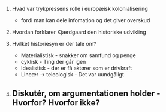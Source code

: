 1. Hvad var trykpressens rolle i europæisk kolonialisering
	- fordi man kan dele infomation og det giver overskud

2. Hvordan forklarer Kjærdgaard den historiske udvikling 

3. Hvilket historiesyn er der tale om?
	- Materialistisk - snakker om samfund og penge
	- cyklisk - Ting der går igen
	- Idealistisk - der er få aktører som er drivkraft
	- Lineær -> teleologisk - Det var uundgåligt

4. Diskutér, om argumentationen holder - Hvorfor? Hvorfor ikke?
	- 